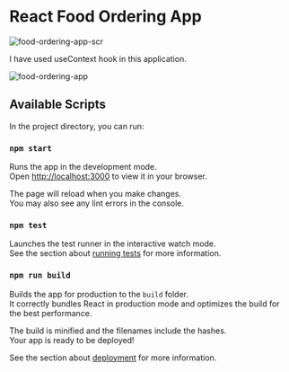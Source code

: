 # React Food Ordering App

![food-ordering-app-scr](https://user-images.githubusercontent.com/91654227/187877707-dd1d6486-d20f-423f-8863-7304b8a58dd9.png)

I have used useContext hook in this application.

![food-ordering-app](https://user-images.githubusercontent.com/91654227/187877786-87fabaf8-7092-4c32-a322-a91add1b96d6.png)

## Available Scripts

In the project directory, you can run:

### `npm start`

Runs the app in the development mode.\
Open [http://localhost:3000](http://localhost:3000) to view it in your browser.

The page will reload when you make changes.\
You may also see any lint errors in the console.

### `npm test`

Launches the test runner in the interactive watch mode.\
See the section about [running tests](https://facebook.github.io/create-react-app/docs/running-tests) for more information.

### `npm run build`

Builds the app for production to the `build` folder.\
It correctly bundles React in production mode and optimizes the build for the best performance.

The build is minified and the filenames include the hashes.\
Your app is ready to be deployed!

See the section about [deployment](https://facebook.github.io/create-react-app/docs/deployment) for more information.
